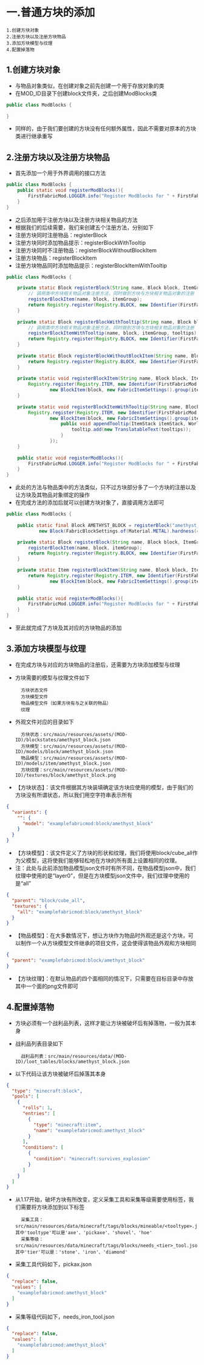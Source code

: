 # 一.普通方块的添加

    1.创建方块对象
    2.注册方块以及注册方块物品
    3.添加方块模型与纹理
    4.配置掉落物

## 1.创建方块对象
- 与物品对象类似，在创建对象之前先创建一个用于存放对象的类
- 在MOD_ID目录下创建block文件夹，之后创建ModBlocks类
```java
public class ModBlocks {
    
}
```
- 同样的，由于我们要创建的方块没有任何额外属性，因此不需要对原本的方块类进行继承重写


## 2.注册方块以及注册方块物品
- 首先添加一个用于外界调用的接口方法
```java
public class ModBlocks {
    public static void registerModBlocks(){
        FirstFabricMod.LOGGER.info("Register ModBlocks for " + FirstFabricMod.MOD_ID);
    }
}
```
- 之后添加用于注册方块以及注册方块相关物品的方法
- 根据我们的后续需要，我们来创建五个注册方法，分别如下
- 注册方块同时注册物品：registerBlock
- 注册方块同时添加物品提示：registerBlockWithTooltip
- 注册方块同时不注册物品：registerBlockWithoutBlockItem
- 注册方块物品：registerBlockItem
- 注册方块物品同时添加物品提示：registerBlockItemWithTooltip
```java
public class ModBlocks {

    private static Block registerBlock(String name, Block block, ItemGroup itemGroup){ // 注册方块的同时注册一个对应的物品
        // 调用类中方块相关物品对象注册方法，同时做到方块与方块相关物品对象的注册
        registerBlockItem(name, block, itemGroup);
        return Registry.register(Registry.BLOCK, new Identifier(FirstFabricMod.MOD_ID, name), block);
    }
  
    private static Block registerBlockWithTooltip(String name, Block block, ItemGroup itemGroup, String tooltips){ // 注册方块的同时注册一个有物品提示的对应物品
        // 调用类中方块相关物品对象注册方法，同时做到方块与方块相关物品对象的注册
        registerBlockItemWithTooltip(name, block, itemGroup, tooltips);
        return Registry.register(Registry.BLOCK, new Identifier(FirstFabricMod.MOD_ID, name), block);
    }
  
    private static Block registerBlockWithoutBlockItem(String name, Block block){ // 注册方块的同时不进行物品的注册
        return Registry.register(Registry.BLOCK, new Identifier(FirstFabricMod.MOD_ID, name), block);
    }
  
    private static void registerBlockItem(String name, Block block, ItemGroup itemGroup){ // 注册与方块对应的物品
        Registry.register(Registry.ITEM, new Identifier(FirstFabricMod.MOD_ID, name),
                new BlockItem(block, new FabricItemSettings().group(itemGroup)));
    }
  
    private static void registerBlockItemWithTooltip(String name, Block block, ItemGroup itemGroup, String tooltips){ // 注册与方块对应并且有物品提示的物品
        Registry.register(Registry.ITEM, new Identifier(FirstFabricMod.MOD_ID, name),
                new BlockItem(block, new FabricItemSettings().group(itemGroup)){
                    public void appendTooltip(ItemStack itemStack, World world, List<Text> tooltip, TooltipContext tooltipContext){
                        tooltip.add(new TranslatableText(tooltips));
                    }
                });
    }
    
    public static void registerModBlocks(){
        FirstFabricMod.LOGGER.info("Register ModBlocks for " + FirstFabricMod.MOD_ID);
    }
}
```
- 此处的方法与物品类中的方法类似，只不过方块部分多了一个方块的注册以及让方块及其物品对象绑定的操作
- 在完成方法的添加后就可以创建方块对象了，直接调用方法即可
```java
public class ModBlocks {
    
    public static final Block AMETHYST_BLOCK = registerBlock("amethyst_block",
            new Block(FabricBlockSettings.of(Material.METAL).hardness(4.0F).requiresTool()), ModItemGroup.LOSTsMOD);

    private static Block registerBlock(String name, Block block, ItemGroup itemGroup){
        registerBlockItem(name, block, itemGroup);
        return Registry.register(Registry.BLOCK, new Identifier(FirstFabricMod.MOD_ID, name), block);
    }

    private static Item registerBlockItem(String name, Block block, ItemGroup itemGroup){
        return Registry.register(Registry.ITEM, new Identifier(FirstFabricMod.MOD_ID, name),
                new BlockItem(block, new FabricItemSettings().group(itemGroup)));
    }
    
    public static void registerModBlocks(){
        FirstFabricMod.LOGGER.info("Register ModBlocks for " + FirstFabricMod.MOD_ID);
    }
}
```
- 至此就完成了方块及其对应的方块物品的添加


## 3.添加方块模型与纹理
- 在完成方块与对应的方块物品的注册后，还需要为方块添加模型与纹理
- 方块需要的模型与纹理文件如下

        方块状态文件
        方块模型文件
        物品模型文件（如果方块有与之关联的物品）
        纹理

- 外观文件对应的目录如下

        方块状态：src/main/resources/assets/(MOD-ID)/blockstates/amethyst_block.json
        方块模型：src/main/resources/assets/(MOD-ID)/models/block/amethyst_block.json
        物品模型：src/main/resources/assets/(MOD-ID)/models/item/amethyst_block.json
        方块纹理：src/main/resources/assets/(MOD-ID)/textures/block/amethyst_block.png

- 【方块状态】：该文件根据其方块装填确定该方块应使用的模型，由于我们的方块没有所谓状态，所以我们用空字符串表示所有
```json
{
  "variants": {
    "": {
      "model": "examplefabricmod:block/amethyst_block"
    }
  }
}
```
- 【方块模型】：该文件定义了方块的形状和纹理，我们将使用block/cube_all作为父模型，这将使我们能够轻松地在方块的所有面上设置相同的纹理。
- 注：此处与此前添加物品模型json文件时有所不同，在物品模型json中，我们纹理中使用的是“layer0”，但是在方块模型json文件中，我们纹理中使用的是“all”
```json
{
  "parent": "block/cube_all",
  "textures": {
    "all": "examplefabricmod:block/amethyst_block"
  }
}
```
- 【物品模型】：在大多数情况下，想让方块作为物品时外观还是这个方块，可以制作一个从方块模型文件继承的项目文件，这会使得该物品外观和方块相同
```json
{
  "parent": "examplefabricmod:block/amethyst_block"
}
```
- 【方块纹理】：在默认物品的四个面相同的情况下，只需要在目标目录中存放其中一个面的png文件即可


## 4.配置掉落物
- 方块必须有一个战利品列表，这样才能让方块被破坏后有掉落物，一般为其本身
- 战利品列表目录如下


        战利品列表：src/main/resources/data/(MOD-ID)/loot_tables/blocks/amethyst_block.json


- 以下代码让该方块被破坏后掉落其本身
```json
{
  "type": "minecraft:block",
  "pools": [
    {
      "rolls": 1,
      "entries": [
        {
          "type": "minecraft:item",
          "name": "examplefabricmod:amethyst_block"
        }
      ],
      "conditions": [
        {
          "condition": "minecraft:survives_explosion"
        }
      ]
    }
  ]
}
```
- 从1.17开始，破坏方块有所改变，定义采集工具和采集等级需要使用标签，我们需要将方块添加到以下标签


        采集工具：src/main/resources/data/minecraft/tags/blocks/mineable/<tooltype>.json，其中'tooltype'可以是'axe'、'pickaxe'、'shovel'、'hoe'
        采集等级：src/main/resources/data/minecraft/tags/blocks/needs_<tier>_tool.json，其中'tier'可以是：'stone'、'iron'、'diamond'


- 采集工具代码如下，pickax.json
```json
{
  "replace": false,
  "values": [
    "examplefabricmod:amethyst_block"
  ]
}
```
- 采集等级代码如下，needs_iron_tool.json
```json
{
  "replace": false,
  "values": [
    "examplefabricmod:amethyst_block"
  ]
}
```
